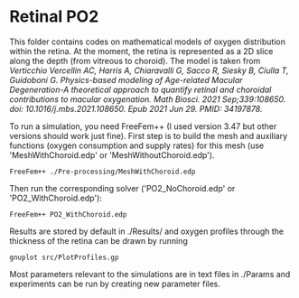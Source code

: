 # Retinal PO2
This folder contains codes on mathematical models of oxygen distribution within the retina. At the moment, the retina is represented as a 2D slice along the depth (from vitreous to choroid).
The model is taken from *Verticchio Vercellin AC, Harris A, Chiaravalli G, Sacco R, Siesky B, Ciulla T, Guidoboni G. Physics-based modeling of Age-related Macular Degeneration-A theoretical approach to quantify retinal and choroidal contributions to macular oxygenation. Math Biosci. 2021 Sep;339:108650. doi: 10.1016/j.mbs.2021.108650. Epub 2021 Jun 29. PMID: 34197878.*

To run a simulation, you need FreeFem++ (I used version 3.47 but other versions should work just fine). First step is to build the mesh and auxiliary functions (oxygen consumption and supply rates) for this mesh (use 'MeshWithChoroid.edp' or 'MeshWithoutChoroid.edp'). 
```
FreeFem++ ./Pre-processing/MeshWithChoroid.edp
```
Then run the corresponding solver ('PO2_NoChoroid.edp' or 'PO2_WithChoroid.edp'):
```
FreeFem++ PO2_WithChoroid.edp 
```
Results are stored by default in ./Results/ and oxygen profiles through the thickness of the retina can be drawn by running
```
gnuplot src/PlotProfiles.gp
```
Most parameters relevant to the simulations are in text files in ./Params and experiments can be run by creating new parameter files. 